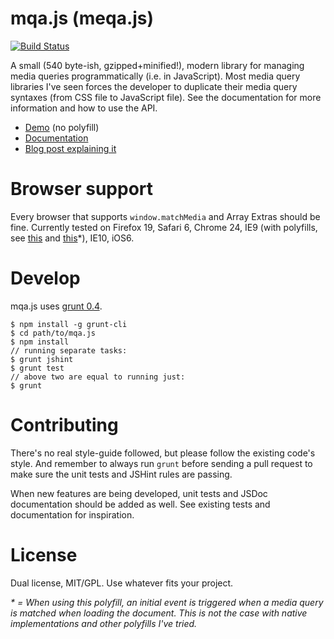 # mqa.js (meqa.js)
[![Build Status](https://travis-ci.org/peol/mqa.js.png?branch=master)](https://travis-ci.org/peol/mqa.js)

A small (540 byte-ish, gzipped+minified!), modern library for managing media queries programmatically (i.e. in JavaScript).
Most media query libraries I've seen forces the developer to duplicate their media query syntaxes (from CSS file to JavaScript file). See the documentation for more information and how to use the API.

* [Demo](http://peol.github.com/mqa.js/demo/index.html) (no polyfill)
* [Documentation](http://peol.github.com/mqa.js/mqa.html)
* [Blog post explaining it](http://andreehansson.se/introducing-mqa-js/)

# Browser support
Every browser that supports `window.matchMedia` and Array Extras should be fine. Currently tested on Firefox 19,
Safari 6, Chrome 24, IE9 (with polyfills, see [this](https://github.com/weblinc/media-match) and [this](https://github.com/paulirish/matchMedia.js/)*), IE10, iOS6.

# Develop
mqa.js uses [grunt 0.4](http://gruntjs.com/).

```
$ npm install -g grunt-cli
$ cd path/to/mqa.js
$ npm install
// running separate tasks:
$ grunt jshint
$ grunt test
// above two are equal to running just:
$ grunt
```

# Contributing
There's no real style-guide followed, but please follow the existing code's style. And remember to
always run `grunt` before sending a pull request to make sure the unit tests and JSHint rules are passing.

When new features are being developed, unit tests and JSDoc documentation should be added as well. See existing
tests and documentation for inspiration.

# License
Dual license, MIT/GPL. Use whatever fits your project.

_* = When using this polyfill, an initial event is triggered when a media query is matched when loading the document. This is not the case with native implementations and other polyfills I've tried._
